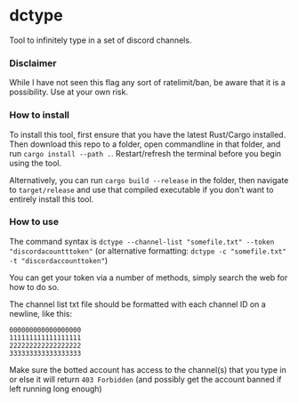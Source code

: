 # dctype
Tool to infinitely type in a set of discord channels.

### Disclaimer
While I have not seen this flag any sort of ratelimit/ban, be aware that it is a possibility. Use at your own risk.

### How to install
To install this tool, first ensure that you have the latest Rust/Cargo installed. Then download this repo to a folder, open commandline in that folder, and run `cargo install --path .`. Restart/refresh the terminal before you begin using the tool.

Alternatively, you can run `cargo build --release` in the folder, then navigate to `target/release` and use that compiled executable if you don't want to entirely install this tool.

### How to use
The command syntax is `dctype --channel-list "somefile.txt" --token "discordacountttoken"`
(or alternative formatting: `dctype -c "somefile.txt" -t "discordaccounttoken"`)

You can get your token via a number of methods, simply search the web for how to do so.

The channel list txt file should be formatted with each channel ID on a newline, like this:
```
000000000000000000
111111111111111111
222222222222222222
333333333333333333
```

Make sure the botted account has access to the channel(s) that you type in or else it will return `403 Forbidden` (and possibly get the account banned if left running long enough)